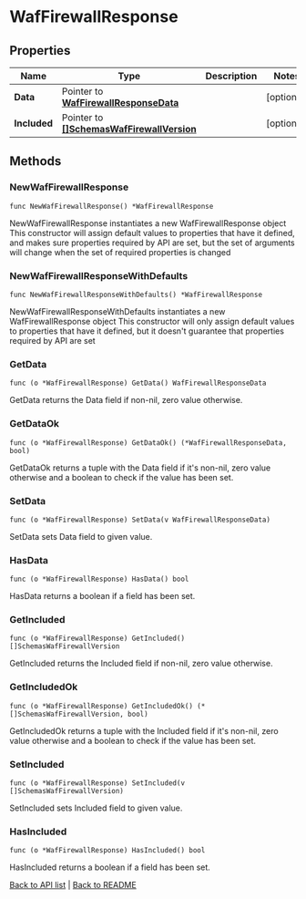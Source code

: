 # WafFirewallResponse

## Properties

Name | Type | Description | Notes
------------ | ------------- | ------------- | -------------
**Data** | Pointer to [**WafFirewallResponseData**](WafFirewallResponseData.md) |  | [optional] 
**Included** | Pointer to [**[]SchemasWafFirewallVersion**](SchemasWafFirewallVersion.md) |  | [optional] 

## Methods

### NewWafFirewallResponse

`func NewWafFirewallResponse() *WafFirewallResponse`

NewWafFirewallResponse instantiates a new WafFirewallResponse object
This constructor will assign default values to properties that have it defined,
and makes sure properties required by API are set, but the set of arguments
will change when the set of required properties is changed

### NewWafFirewallResponseWithDefaults

`func NewWafFirewallResponseWithDefaults() *WafFirewallResponse`

NewWafFirewallResponseWithDefaults instantiates a new WafFirewallResponse object
This constructor will only assign default values to properties that have it defined,
but it doesn't guarantee that properties required by API are set

### GetData

`func (o *WafFirewallResponse) GetData() WafFirewallResponseData`

GetData returns the Data field if non-nil, zero value otherwise.

### GetDataOk

`func (o *WafFirewallResponse) GetDataOk() (*WafFirewallResponseData, bool)`

GetDataOk returns a tuple with the Data field if it's non-nil, zero value otherwise
and a boolean to check if the value has been set.

### SetData

`func (o *WafFirewallResponse) SetData(v WafFirewallResponseData)`

SetData sets Data field to given value.

### HasData

`func (o *WafFirewallResponse) HasData() bool`

HasData returns a boolean if a field has been set.

### GetIncluded

`func (o *WafFirewallResponse) GetIncluded() []SchemasWafFirewallVersion`

GetIncluded returns the Included field if non-nil, zero value otherwise.

### GetIncludedOk

`func (o *WafFirewallResponse) GetIncludedOk() (*[]SchemasWafFirewallVersion, bool)`

GetIncludedOk returns a tuple with the Included field if it's non-nil, zero value otherwise
and a boolean to check if the value has been set.

### SetIncluded

`func (o *WafFirewallResponse) SetIncluded(v []SchemasWafFirewallVersion)`

SetIncluded sets Included field to given value.

### HasIncluded

`func (o *WafFirewallResponse) HasIncluded() bool`

HasIncluded returns a boolean if a field has been set.


[Back to API list](../README.md#documentation-for-api-endpoints) | [Back to README](../README.md)

